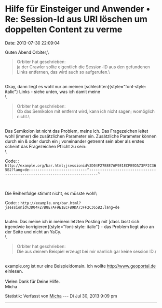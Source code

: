 Hilfe für Einsteiger und Anwender • Re: Session-Id aus URI löschen um doppelten Content zu verme
================================================================================================

Date: 2013-07-30 22:09:04

Guten Abend Orbiter,\

> <div>
>
> Orbiter hat geschrieben:\
> ja der Crawler sollte eigentlich die Session-ID aus den gefundenen
> Links entfernen, das wird auch so aufgerufen.\
>
> </div>

\
Okay, dann liegt es wohl nur an meinen
[schlechten]{style="font-style: italic"} Links - siehe unten, was ich
damit meine\
\

> <div>
>
> Orbiter hat geschrieben:\
> Ob das Semikolon mit entfernt wird, kann ich nicht sagen; womöglich
> nicht.\
>
> </div>

\
Das Semikolon ist nicht das Problem, meine ich. Das Fragezeichen leitet
wohl (immer) die zusätzlichen Parameter ein. Zusätzliche Parameter
können durch ein & oder durch ein ; voneinander getrennt sein aber als
erstes scheint das Fragezeichen Pflicht zu sein:\
\

Code: 
:   `http://example.org/bar.html;jsessionid%3D04F27B8E7AF9E1ECFB9DA73FF2C365B2?lang=de---------------------------^--------------------------------------------------------------------------^`

\
\
Die Reihenfolge stimmt nicht, es müsste wohl\

Code: 
:   `http://example.org/bar.html?jsessionid%3D04F27B8E7AF9E1ECFB9DA73FF2C365B2;lang=de`

\
lauten. Das meine ich in meinem letzten Posting mit [dass lässt sich
irgendwie korrigieren]{style="font-style: italic"} - das Problem liegt
also an der Seite und nicht an YaCy.\
\

> <div>
>
> Orbiter hat geschrieben:\
> Die aus deinem Beispiel erzeugt bei mir nämlich gar keine session ID.\
>
> </div>

\
example.org ist nur eine Beispieldomain. Ich wollte
<http://www.geoportal.de> einlesen.\
\
Vielen Dank für Deine Hilfe.\
Micha

Statistik: Verfasst von
[Micha](http://forum.yacy-websuche.de/memberlist.php?mode=viewprofile&u=8951)
--- Di Jul 30, 2013 9:09 pm

------------------------------------------------------------------------

